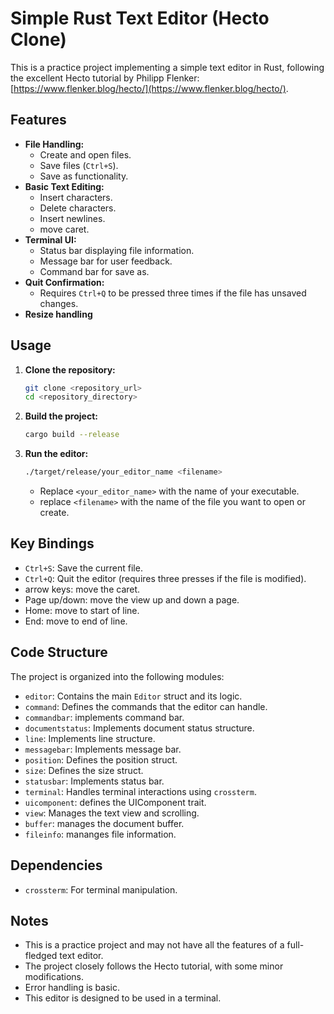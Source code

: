 
# Simple Rust Text Editor (Hecto Clone)

This is a practice project implementing a simple text editor in Rust, following the excellent Hecto tutorial by Philipp Flenker: [https://www.flenker.blog/hecto/](https://www.flenker.blog/hecto/).

## Features

* **File Handling:**
    * Create and open files.
    * Save files (`Ctrl+S`).
    * Save as functionality.
* **Basic Text Editing:**
    * Insert characters.
    * Delete characters.
    * Insert newlines.
    * move caret.
* **Terminal UI:**
    * Status bar displaying file information.
    * Message bar for user feedback.
    * Command bar for save as.
* **Quit Confirmation:**
    * Requires `Ctrl+Q` to be pressed three times if the file has unsaved changes.
* **Resize handling**

## Usage

1.  **Clone the repository:**

    ```bash
    git clone <repository_url>
    cd <repository_directory>
    ```

2.  **Build the project:**

    ```bash
    cargo build --release
    ```

3.  **Run the editor:**

    ```bash
    ./target/release/your_editor_name <filename>
    ```

    * Replace `<your_editor_name>` with the name of your executable.
    * replace `<filename>` with the name of the file you want to open or create.

## Key Bindings

* `Ctrl+S`: Save the current file.
* `Ctrl+Q`: Quit the editor (requires three presses if the file is modified).
* arrow keys: move the caret.
* Page up/down: move the view up and down a page.
* Home: move to start of line.
* End: move to end of line.

## Code Structure

The project is organized into the following modules:

* `editor`: Contains the main `Editor` struct and its logic.
* `command`: Defines the commands that the editor can handle.
* `commandbar`: implements command bar.
* `documentstatus`: Implements document status structure.
* `line`: Implements line structure.
* `messagebar`: Implements message bar.
* `position`: Defines the position struct.
* `size`: Defines the size struct.
* `statusbar`: Implements status bar.
* `terminal`: Handles terminal interactions using `crossterm`.
* `uicomponent`: defines the UIComponent trait.
* `view`: Manages the text view and scrolling.
* `buffer`: manages the document buffer.
* `fileinfo`: mananges file information.

## Dependencies

* `crossterm`: For terminal manipulation.

## Notes

* This is a practice project and may not have all the features of a full-fledged text editor.
* The project closely follows the Hecto tutorial, with some minor modifications.
* Error handling is basic.
* This editor is designed to be used in a terminal.

